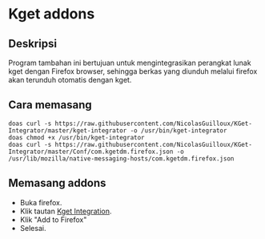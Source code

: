 # Kget addons

## Deskripsi

Program tambahan ini bertujuan untuk mengintegrasikan perangkat lunak kget dengan Firefox browser, sehingga berkas yang diunduh melalui firefox akan terunduh otomatis dengan kget.

## Cara memasang

```
doas curl -s https://raw.githubusercontent.com/NicolasGuilloux/KGet-Integrator/master/kget-integrator -o /usr/bin/kget-integrator
doas chmod +x /usr/bin/kget-integrator
doas curl -s https://raw.githubusercontent.com/NicolasGuilloux/KGet-Integrator/master/Conf/com.kgetdm.firefox.json -o /usr/lib/mozilla/native-messaging-hosts/com.kgetdm.firefox.json
```

## Memasang addons

* Buka firefox.
* Klik tautan [Kget Integration](https://addons.mozilla.org/en-US/firefox/addon/kget-integration/).
* Klik "Add to Firefox"
* Selesai.
